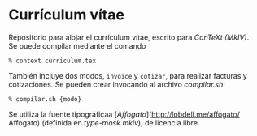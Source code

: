 # Currículum vítae

Repositorio para alojar el currículum vítae, escrito para *ConTeXt (MkIV)*.  
Se puede compilar mediante el comando

    % context curriculum.tex

También incluye dos modos, `invoice` y `cotizar`, para realizar facturas y cotizaciones. Se
pueden crear invocando al archivo *compilar.sh*:

    % compilar.sh {modo}

Se utiliza la fuente tipográficaa [*Affogato*](http://lobdell.me/affogato/ Affogato) (definida en *type-mosk.mkiv*), de licencia libre.

